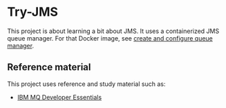 # Try-JMS

This project is about learning a bit about JMS. It uses a containerized JMS queue manager.
For that Docker image, see
[create and configure queue manager](https://developer.ibm.com/learningpaths/ibm-mq-badge/create-configure-queue-manager/).

## Reference material

This project uses reference and study material such as:
* [IBM MQ Developer Essentials](https://developer.ibm.com/learningpaths/ibm-mq-badge/)
